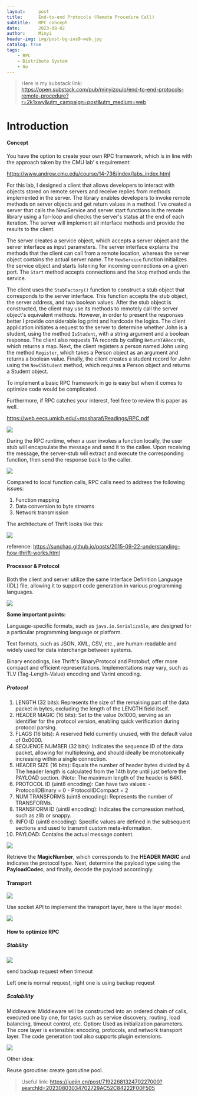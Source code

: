 ```yaml
---
layout:     post
title:      End-to-end Protocols (Remote Procedure Call)
subtitle:   RPC concept
date:       2023-08-02
author:     Minyi
header-img: img/post-bg-ios9-web.jpg
catalog: true
tags:
    - RPC
    - Distribute System
    - Go
---
```


> Here is my substack link: https://open.substack.com/pub/minyizou/p/end-to-end-protocols-remote-procedure?r=2k1xwy&utm_campaign=post&utm_medium=web

# Introduction 

#### Concept

You have the option to create your own RPC framework, which is in line with the approach taken by the CMU lab’ s requirement:

<https://www.andrew.cmu.edu/course/14-736/index/labs_index.html>

For this lab, I designed a client that allows developers to interact with objects stored on remote servers and receive replies from methods implemented in the server. The library enables developers to invoke remote methods on server objects and get return values in a method. I've created a server that calls the NewService and server start functions in the remote library using a for-loop and checks the server's status at the end of each iteration. The server will implement all interface methods and provide the results to the client.

The server creates a service object, which accepts a server object and the server interface as input parameters. The server interface explains the methods that the client can call from a remote location, whereas the server object contains the actual server name. The `NewService` function initializes the service object and starts listening for incoming connections on a given port. The `Start` method accepts connections and the `Stop` method ends the service. 

The client uses the `StubFactory()` function to construct a stub object that corresponds to the server interface. This function accepts the stub object, the server address, and two boolean values. After the stub object is constructed, the client may use its methods to remotely call the server object's equivalent methods. However, in order to present the responses better I provide considerable log print and hardcode the logics. The client application initiates a request to the server to determine whether John is a student, using the method `IsStudent`, with a string argument and a boolean response. The client also requests TA records by calling `ReturnTARecords`, which returns a map. Next, the client registers a person named John using the method `Register`, which takes a Person object as an argument and returns a boolean value. Finally, the client creates a student record for John using the `NewCSStudent` method, which requires a Person object and returns a Student object.

To implement a basic RPC framework in go is easy but when it comes to optimize code would be complicated. 

Furthermore, if RPC catches your interest, feel free to review this paper as well.

<https://web.eecs.umich.edu/~mosharaf/Readings/RPC.pdf>

[![](https://p3-juejin.byteimg.com/tos-cn-i-k3u1fbpfcp/926fd324813a47ac8c1a9e5a5b2521c4~tplv-k3u1fbpfcp-zoom-1.image)](https://substackcdn.com/image/fetch/f_auto,q_auto:good,fl_progressive:steep/https%3A%2F%2Fsubstack-post-media.s3.amazonaws.com%2Fpublic%2Fimages%2F95390b73-c031-4e17-91a5-d902d61bdf90_1132x500.png)

During the RPC runtime, when a user invokes a function locally, the user stub will encapsulate the message and send it to the callee. Upon receiving the message, the server-stub will extract and execute the corresponding function, then send the response back to the caller.

[![](https://p3-juejin.byteimg.com/tos-cn-i-k3u1fbpfcp/2d5f10f2b6fc4659addfc6eec492a2af~tplv-k3u1fbpfcp-zoom-1.image)](https://substackcdn.com/image/fetch/f_auto,q_auto:good,fl_progressive:steep/https%3A%2F%2Fsubstack-post-media.s3.amazonaws.com%2Fpublic%2Fimages%2Fc5b72bf5-a5ff-420b-a597-df0fcb97a476_640x422.png)

Compared to local function calls, RPC calls need to address the following issues:

1.  Function mapping
1.  Data conversion to byte streams
1.  Network transmission

The architecture of Thrift looks like this:

[![](https://p3-juejin.byteimg.com/tos-cn-i-k3u1fbpfcp/8d949602eb184951a213a8c8a47d267d~tplv-k3u1fbpfcp-zoom-1.image)](https://substackcdn.com/image/fetch/f_auto,q_auto:good,fl_progressive:steep/https%3A%2F%2Fsubstack-post-media.s3.amazonaws.com%2Fpublic%2Fimages%2Fe99d548b-71db-497f-acd0-e707041f06e3_1272x678.png)

reference: <https://sunchao.github.io/posts/2015-09-22-understanding-how-thrift-works.html>


#### Processor & Protocol

Both the client and server utilize the same Interface Definition Language (IDL) file, allowing it to support code generation in various programming languages.

[![](https://p3-juejin.byteimg.com/tos-cn-i-k3u1fbpfcp/deecdcb0ac0b4e3ba70c2148c8138618~tplv-k3u1fbpfcp-zoom-1.image)](https://substackcdn.com/image/fetch/f_auto,q_auto:good,fl_progressive:steep/https%3A%2F%2Fsubstack-post-media.s3.amazonaws.com%2Fpublic%2Fimages%2F18f1e84d-3fcc-4b28-b547-548c8ba5c4d2_1494x750.png)

**Some important points:**

Language-specific formats, such as `java.io.Serializable`, are designed for a particular programming language or platform.

Text formats, such as JSON, XML, CSV, etc., are human-readable and widely used for data interchange between systems.

Binary encodings, like Thrift's BinaryProtocol and Protobuf, offer more compact and efficient representations. Implementations may vary, such as TLV (Tag-Length-Value) encoding and Varint encoding.

##### Protocol

1.  LENGTH (32 bits): Represents the size of the remaining part of the data packet in bytes, excluding the length of the LENGTH field itself.
1.  HEADER MAGIC (16 bits): Set to the value 0x1000, serving as an identifier for the protocol version, enabling quick verification during protocol parsing.
1.  FLAGS (16 bits): A reserved field currently unused, with the default value of 0x0000.
1.  SEQUENCE NUMBER (32 bits): Indicates the sequence ID of the data packet, allowing for multiplexing, and should ideally be monotonically increasing within a single connection.
1.  HEADER SIZE (16 bits): Equals the number of header bytes divided by 4. The header length is calculated from the 14th byte until just before the PAYLOAD section. (Note: The maximum length of the header is 64K).
1.  PROTOCOL ID (uint8 encoding): Can have two values: - ProtocolIDBinary = 0 - ProtocolIDCompact = 2
1.  NUM TRANSFORMS (uint8 encoding): Represents the number of TRANSFORMs.
1.  TRANSFORM ID (uint8 encoding): Indicates the compression method, such as zlib or snappy.
1.  INFO ID (uint8 encoding): Specific values are defined in the subsequent sections and used to transmit custom meta-information.
1.  PAYLOAD: Contains the actual message content.

[![](https://p3-juejin.byteimg.com/tos-cn-i-k3u1fbpfcp/fa6a091925494d5b82bb44c86cdeab02~tplv-k3u1fbpfcp-zoom-1.image)](https://substackcdn.com/image/fetch/f_auto,q_auto:good,fl_progressive:steep/https%3A%2F%2Fsubstack-post-media.s3.amazonaws.com%2Fpublic%2Fimages%2Fe59126db-283e-41c4-805d-d279815d2f31_2212x248.png)

Retrieve the **MagicNumber**, which corresponds to the **HEADER MAGIC** and indicates the protocol type. Next, determine the payload type using the **PayloadCodec**, and finally, decode the payload accordingly.

#### Transport

[![](https://p3-juejin.byteimg.com/tos-cn-i-k3u1fbpfcp/b6249f528fe746c0ac681a66083547cc~tplv-k3u1fbpfcp-zoom-1.image)](https://substackcdn.com/image/fetch/f_auto,q_auto:good,fl_progressive:steep/https%3A%2F%2Fsubstack-post-media.s3.amazonaws.com%2Fpublic%2Fimages%2F3ee1ae55-bf46-4112-9791-312e3978ce6a_1386x1088.png)

Use socket API to implement the transport layer, here is the layer model:

[![](https://p3-juejin.byteimg.com/tos-cn-i-k3u1fbpfcp/445e2d96b5c14714a086e96d80814c5d~tplv-k3u1fbpfcp-zoom-1.image)](https://substackcdn.com/image/fetch/f_auto,q_auto:good,fl_progressive:steep/https%3A%2F%2Fsubstack-post-media.s3.amazonaws.com%2Fpublic%2Fimages%2F22020001-1abe-42ee-bd6e-ee78e7480a59_904x468.png)

#### How to optimize RPC

##### Stability

[![](https://p3-juejin.byteimg.com/tos-cn-i-k3u1fbpfcp/d2a0be04c59a4998a49922936bacca8b~tplv-k3u1fbpfcp-zoom-1.image)](https://substackcdn.com/image/fetch/f_auto,q_auto:good,fl_progressive:steep/https%3A%2F%2Fsubstack-post-media.s3.amazonaws.com%2Fpublic%2Fimages%2F29c62f08-a72e-4668-9e89-2324abef019a_2468x1100.png)

send backup request when timeout

Left one is normal request, right one is using backup request

##### Scalability

Middleware: Middleware will be constructed into an ordered chain of calls, executed one by one, for tasks such as service discovery, routing, load balancing, timeout control, etc. Option: Used as initialization parameters. The core layer is extensible: encoding, protocols, and network transport layer. The code generation tool also supports plugin extensions.

[![](https://p3-juejin.byteimg.com/tos-cn-i-k3u1fbpfcp/b6dd24959e7445aaaf2c1a303a42aa4e~tplv-k3u1fbpfcp-zoom-1.image)](https://substackcdn.com/image/fetch/f_auto,q_auto:good,fl_progressive:steep/https%3A%2F%2Fsubstack-post-media.s3.amazonaws.com%2Fpublic%2Fimages%2Fc1b9cc42-cc24-414d-a08c-741d22cc081e_1180x1210.png)

Other idea:

Reuse goroutine: create goroutine pool.

> Useful link: https://juejin.cn/post/7192268132470227000?searchId=20230803034702729AC52C84222F00F505


